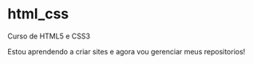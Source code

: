 # html_css
 Curso de HTML5 e CSS3

 Estou aprendendo a criar sites e agora vou gerenciar meus repositorios!
